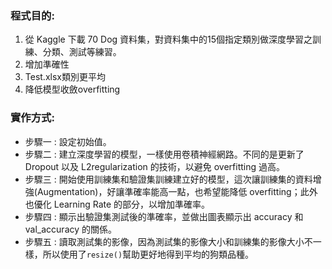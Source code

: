 ### **程式目的:**
1. 從 Kaggle 下載 70 Dog 資料集，對資料集中的15個指定類別做深度學習之訓練、分類、測試等練習。
2. 增加準確性
3. Test.xlsx類別更平均
4. 降低模型收斂overfitting

### **實作方式:**
* 步驟一 : 設定初始值。
* 步驟二 : 建立深度學習的模型，一樣使用卷積神經網路。不同的是更新了 Dropout 以及 L2regularization 的技術，以避免 overfitting 過高。
* 步驟三 : 開始使用訓練集和驗證集訓練建立好的模型，這次讓訓練集的資料增強(Augmentation)，好讓準確率能高一點，也希望能降低 overfitting；此外也優化 Learning Rate 的部分，以增加準確率。
* 步驟四 : 顯示出驗證集測試後的準確率，並做出圖表顯示出 accuracy 和 val_accuracy 的關係。
* 步驟五 : 讀取測試集的影像，因為測試集的影像大小和訓練集的影像大小不一樣，所以使用了`resize()`幫助更好地得到平均的狗類品種。
